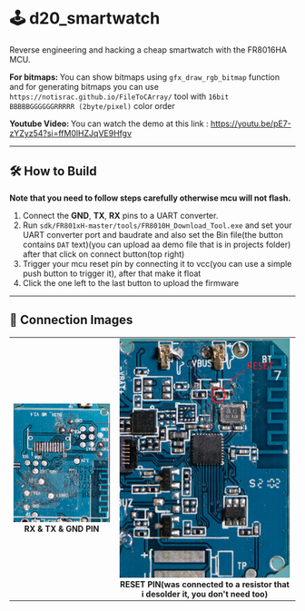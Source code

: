 # 🕹️ d20_smartwatch

Reverse engineering and hacking a cheap smartwatch with the FR8016HA MCU.

<b>For bitmaps: </b>You can show bitmaps using `gfx_draw_rgb_bitmap` function and for generating bitmaps you can use `https://notisrac.github.io/FileToCArray/` tool with `16bit BBBBBGGGGGGRRRRR (2byte/pixel)` color order

<b>Youtube Video: </b>You can watch the demo at this link : https://youtu.be/pE7-zYZyz54?si=ffM0lHZJqVE9Hfgv

---

## 🛠️ How to Build

<b>Note that you need to follow steps carefully otherwise mcu will not flash.</b>

1. Connect the **GND**, **TX**, **RX** pins to a UART converter.
2. Run `sdk/FR801xH-master/tools/FR8010H_Download_Tool.exe` and set your UART converter port and baudrate
   and also set the Bin file(the button contains `DAT` text)(you can upload aa demo file that is in projects folder) after that click on connect button(top right)
3. Trigger your mcu reset pin by connecting it to vcc(you can use a simple push button to trigger it), after that make it float
4. Click the one left to the last button to upload the firmware

---

## 🔌 Connection Images

<table>
  <tr>
    <td align="center">
      <img src="screenshots/sss_1.jpg" alt="TX & GND PIN" width="300"/><br/>
      <b>RX & TX & GND PIN</b>
    </td>
    <td align="center">
      <img src="screenshots/sss_2.jpg" alt="RESET PIN" width="300"/><br/>
      <b>RESET PIN(was connected to a resistor that i desolder it, you don't need too)</b>
    </td>
  </tr>
</table>
